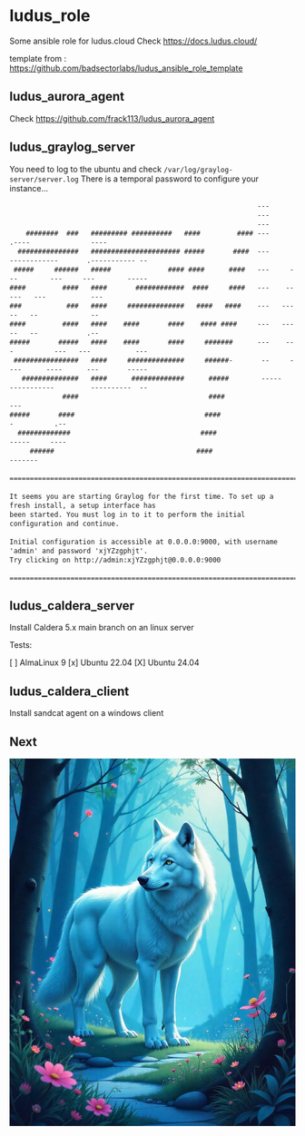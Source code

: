 # ludus_role
Some ansible role for ludus.cloud
Check https://docs.ludus.cloud/

template from : https://github.com/badsectorlabs/ludus_ansible_role_template

## ludus_aurora_agent

Check https://github.com/frack113/ludus_aurora_agent

## ludus_graylog_server

You need to log to the ubuntu and check `/var/log/graylog-server/server.log`
There is a temporal password to configure your instance...

```
                                                             ---
                                                             ---
                                                             ---
    ########  ###   ######### ##########   ####         #### ---         .----               ----
  ###############   ###################### #####       ####  ---      ------------       .----------- --
 #####     ######   #####              #### ####      ####   ---     ---        ---     ---        -----
####         ####   ####       ############  ####     ####   ---    --           ---   ---           ---
###           ###   ####     ##############   ####   ####    ---   ---            --   --             --
####         ####   ####    ####       ####    #### ####     ---   ---            --   --            .--
#####       #####   ####    ####       ####     #######      ---    ---          ---   ---           ---
 ################   ####     ##############     ######-       --     ----      ----      ---       -----
   ##############   ####      #############      #####        -----   -----------         ----------  --
             ####                                ####                                                ---
#####       ####                                ####                                     -          .--
  #############                                ####                                     -----     ----
     ######                                   ####                                          -------

========================================================================================================

It seems you are starting Graylog for the first time. To set up a fresh install, a setup interface has
been started. You must log in to it to perform the initial configuration and continue.

Initial configuration is accessible at 0.0.0.0:9000, with username 'admin' and password 'xjYZzgphjt'.
Try clicking on http://admin:xjYZzgphjt@0.0.0.0:9000

========================================================================================================
```

## ludus_caldera_server

Install Caldera 5.x main branch on an linux server

Tests:

[ ] AlmaLinux 9
[x] Ubuntu 22.04
[X] Ubuntu 24.04

## ludus_caldera_client

Install sandcat agent on a windows client

## Next

![img](./freepik.jpeg)